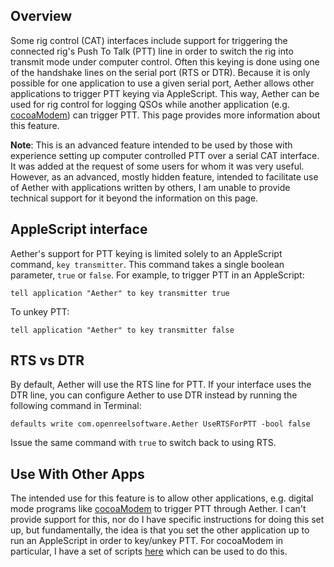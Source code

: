## Overview

Some rig control (CAT) interfaces include support for triggering the connected rig's Push To Talk (PTT) line in order to switch the rig into transmit mode under computer control. Often this keying is done using one of the handshake lines on the serial port (RTS or DTR). Because it is only possible for one application to use a given serial port, Aether allows other applications to trigger PTT keying via AppleScript. This way, Aether can be used for rig control for logging QSOs while another application (e.g. [cocoaModem](http://www.w7ay.net/site/Applications/cocoaModem/)) can trigger PTT. This page provides more information about this feature.

**Note**: This is an advanced feature intended to be used by those with experience setting up computer controlled PTT over a serial CAT interface. It was added at the request of some users for whom it was very useful. However, as an advanced, mostly hidden feature, intended to facilitate use of Aether with applications written by others, I am unable to provide technical support for it beyond the information on this page.

## AppleScript interface

Aether's support for PTT keying is limited solely to an AppleScript command, `key transmitter`. This command takes a single boolean parameter, `true` or `false`. For example, to trigger PTT in an AppleScript:  
```
tell application "Aether" to key transmitter true
```

To unkey PTT:

```
tell application "Aether" to key transmitter false
```

## RTS vs DTR

By default, Aether will use the RTS line for PTT. If your interface uses the DTR line, you can configure Aether to use DTR instead by running the following command in Terminal:

```
defaults write com.openreelsoftware.Aether UseRTSForPTT -bool false
```

Issue the same command with `true` to switch back to using RTS.

## Use With Other Apps

The intended use for this feature is to allow other applications, e.g. digital mode programs like [cocoaModem](http://www.w7ay.net/site/Applications/cocoaModem/) to trigger PTT through Aether. I can't provide support for this, nor do I have specific instructions for doing this set up, but fundamentally, the idea is that you set the other application up to run an AppleScript in order to key/unkey PTT. For cocoaModem in particular, I have a set of scripts [here](https://www.aetherlog.com/files/scripts/cocoaModemScripts.zip) which can be used to do this.
